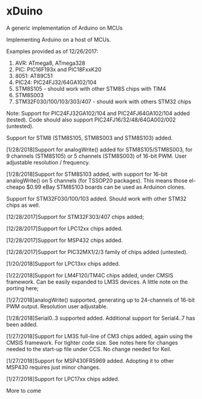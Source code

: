 # xDuino
A generic implementation of Arduino on MCUs

Implementing Arduino on a host of MCUs.

Examples provided as of 12/26/2017:

1. AVR: ATmega8, ATmega328
2. PIC: PIC16F193x and PIC18FxxK20
3. 8051: AT89C51
4. PIC24: PIC24FJ32/64GA102/104
5. STM8S105 - should work with other STM8S chips with TIM4
6. STM8S003
7. STM32F030/100/103/303/407 - should work with others STM32 chips

Note:
Support for PIC24FJ32GA102/104 and PIC24FJ64GA102/104 added (tested). Code should also support PIC24FJ16/32/48/64GA002/002 (untested).

Support for STM8 (STM8S105, STM8S003 and STM8S103) added.

[1/28/2018]Support for analogWrite() added for STM8S105/STM8S003, for 9 channels (STM8S105) or 5 channels (STM8S003) of 16-bit PWM. User adjustable resolution / frequency.

[1/28/2018]Support for STM8S103 added, with support for 16-bit analogWrite() on 5 channels (for TSSOP20 packages). This means those el-cheapo $0.99 eBay STM8S103 boards can be used as Arduinon clones.

Support for STM32F030/100/103 added. Should work with other STM32 chips as well.

[12/28/2017]Support for STM32F303/407 chips added;

[12/28/2017]Support for LPC12xx chips added.

[12/28/2017]Support for MSP432 chips added.

[12/28/2017]Support for PIC32MX1/2/3 family of chips added (untested).

[1/20/2018]Support for LPC13xx chips added.

[1/22/2018]Support for LM4F120/TM4C chips added, under CMSIS framework. Can be easily expanded to LM3S devices. A little note on the porting here;

  [1/27/2018]analogWrite() supported, generating up to 24-channels of 16-bit PWM output. Resolution user adjustable.
  
  [1/28/2018]Serial0..3 supported added. Additional support for Serial4..7 has been added.
  
  [1/27/2018]Support for LM3S full-line of CM3 chips added, again using the CMSIS framework. For tighter code size. See notes here for changes needed to the start-up file under CCS. No change needed for Keil.

[1/27/2018]Support for MSP430FR5969 added. Adopting it to other MSP430 requires just minor changes.

[1/27/2018]Support for LPC17xx chips added.

More to come
